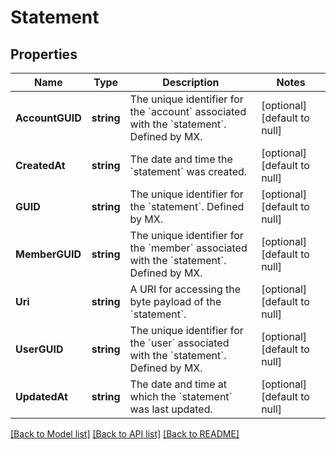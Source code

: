 # Statement

## Properties
Name | Type | Description | Notes
------------ | ------------- | ------------- | -------------
**AccountGUID** | **string** | The unique identifier for the &#x60;account&#x60; associated with the &#x60;statement&#x60;. Defined by MX. | [optional] [default to null]
**CreatedAt** | **string** | The date and time the &#x60;statement&#x60; was created. | [optional] [default to null]
**GUID** | **string** | The unique identifier for the &#x60;statement&#x60;. Defined by MX. | [optional] [default to null]
**MemberGUID** | **string** | The unique identifier for the &#x60;member&#x60; associated with the &#x60;statement&#x60;.  Defined by MX. | [optional] [default to null]
**Uri** | **string** | A URI for accessing the byte payload of the &#x60;statement&#x60;. | [optional] [default to null]
**UserGUID** | **string** | The unique identifier for the &#x60;user&#x60; associated with the &#x60;statement&#x60;.  Defined by MX. | [optional] [default to null]
**UpdatedAt** | **string** | The date and time at which the &#x60;statement&#x60; was last updated. | [optional] [default to null]

[[Back to Model list]](../README.md#documentation-for-models) [[Back to API list]](../README.md#documentation-for-api-endpoints) [[Back to README]](../README.md)


